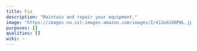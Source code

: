 ```yaml
---
title: Fix
description: "Maintain and repair your equipment."
image: "https://images-na.ssl-images-amazon.com/images/I/412e81ONPWL.jpg"
purposes: []
qualities: []
wiki: ~
---
```


